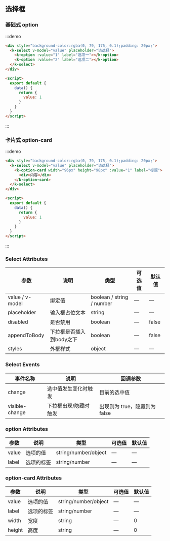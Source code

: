 ## 选择框

### 基础式 option

:::demo
```html
<div style="background-color:rgba(0, 79, 175, 0.1);padding: 20px;">
  <k-select v-model="value" placeholder="请选择">
    <k-option :value="1" label="选项一"></k-option>
    <k-option :value="2" label="选项二"></k-option>
  </k-select>
</div>

<script>
  export default {
    data() {
      return {
        value: 1
      }
    }
  }
</script>
```
:::


### 卡片式 option-card

:::demo
```html
<div style="background-color:rgba(0, 79, 175, 0.1);padding: 20px;">
  <k-select v-model="value" placeholder="请选择">
    <k-option-card width="96px" height="98px" :value="1" label="标题">
      <div>内容</div>
    </k-option-card>
  </k-select>
</div>

<script>
  export default {
    data() {
      return {
        value: 1
      }
    }
  }
</script>
```
:::

### Select Attributes
| 参数      | 说明          | 类型      | 可选值                           | 默认值  |
|---------- |-------------- |---------- |--------------------------------  |-------- |
| value / v-model | 绑定值 | boolean / string / number | — | — |
| placeholder | 输入框占位文本 | string | — | — |
| disabled | 是否禁用 | boolean | — | false |
| appendToBody | 下拉框是否插入到body之下 | boolean | — | false |
| styles | 外框样式 | object | — | — |

### Select Events
| 事件名称 | 说明 | 回调参数 |
|---------|---------|---------|
| change | 选中值发生变化时触发 | 目前的选中值 |
| visible-change | 下拉框出现/隐藏时触发 | 出现则为 true，隐藏则为 false |

### option Attributes
| 参数      | 说明          | 类型      | 可选值                           | 默认值  |
|---------- |-------------- |---------- |--------------------------------  |-------- |
| value | 选项的值 | string/number/object | — | — |
| label | 选项的标签 | string/number | — | — |

### option-card Attributes
| 参数      | 说明          | 类型      | 可选值                           | 默认值  |
|---------- |-------------- |---------- |--------------------------------  |-------- |
| value | 选项的值 | string/number/object | — | — |
| label | 选项的标签 | string/number | — | — |
| width | 宽度 | string | — | 0 |
| height | 高度 | string | — | 0 |